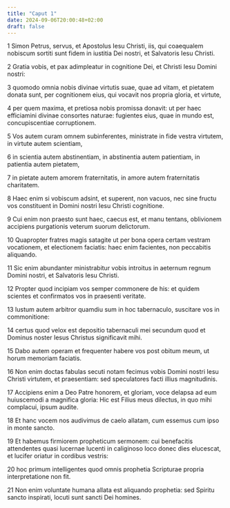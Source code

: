 ```yaml
---
title: "Caput 1"
date: 2024-09-06T20:00:48+02:00
draft: false
---
```



1 Simon Petrus, servus, et Apostolus Iesu Christi, iis, qui coaequalem nobiscum sortiti sunt fidem in iustitia Dei nostri, et Salvatoris Iesu Christi.

2 Gratia vobis, et pax adimpleatur in cognitione Dei, et Christi Iesu Domini nostri:

3 quomodo omnia nobis divinae virtutis suae, quae ad vitam, et pietatem donata sunt, per cognitionem eius, qui vocavit nos propria gloria, et virtute,

4 per quem maxima, et pretiosa nobis promissa donavit: ut per haec efficiamini divinae consortes naturae: fugientes eius, quae in mundo est, concupiscentiae corruptionem.

5 Vos autem curam omnem subinferentes, ministrate in fide vestra virtutem, in virtute autem scientiam,

6 in scientia autem abstinentiam, in abstinentia autem patientiam, in patientia autem pietatem,

7 in pietate autem amorem fraternitatis, in amore autem fraternitatis charitatem.

8 Haec enim si vobiscum adsint, et superent, non vacuos, nec sine fructu vos constituent in Domini nostri Iesu Christi cognitione.

9 Cui enim non praesto sunt haec, caecus est, et manu tentans, oblivionem accipiens purgationis veterum suorum delictorum.

10 Quapropter fratres magis satagite ut per bona opera certam vestram vocationem, et electionem faciatis: haec enim facientes, non peccabitis aliquando.

11 Sic enim abundanter ministrabitur vobis introitus in aeternum regnum Domini nostri, et Salvatoris Iesu Christi.

12 Propter quod incipiam vos semper commonere de his: et quidem scientes et confirmatos vos in praesenti veritate.

13 Iustum autem arbitror quamdiu sum in hoc tabernaculo, suscitare vos in commonitione:

14 certus quod velox est depositio tabernaculi mei secundum quod et Dominus noster Iesus Christus significavit mihi.

15 Dabo autem operam et frequenter habere vos post obitum meum, ut horum memoriam faciatis.

16 Non enim doctas fabulas secuti notam fecimus vobis Domini nostri Iesu Christi virtutem, et praesentiam: sed speculatores facti illius magnitudinis.

17 Accipiens enim a Deo Patre honorem, et gloriam, voce delapsa ad eum huiuscemodi a magnifica gloria: Hic est Filius meus dilectus, in quo mihi complacui, ipsum audite.

18 Et hanc vocem nos audivimus de caelo allatam, cum essemus cum ipso in monte sancto.

19 Et habemus firmiorem propheticum sermonem: cui benefacitis attendentes quasi lucernae lucenti in caliginoso loco donec dies elucescat, et lucifer oriatur in cordibus vestris:

20 hoc primum intelligentes quod omnis prophetia Scripturae propria interpretatione non fit.

21 Non enim voluntate humana allata est aliquando prophetia: sed Spiritu sancto inspirati, locuti sunt sancti Dei homines.

